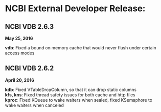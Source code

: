 # NCBI External Developer Release:

## NCBI VDB 2.6.3
**May 25, 2016**

  **vdb**: Fixed a bound on memory cache that would never flush under certain access modes

## NCBI VDB 2.6.2
**April 20, 2016**

  **kdb**: Fixed VTableDropColumn, so that it can drop static columns  
  **kfs, kns**: Fixed thread safety issues for both cache and http files  
  **kproc**: Fixed KQueue to wake waiters when sealed, fixed KSemaphore to wake waiters when canceled  
